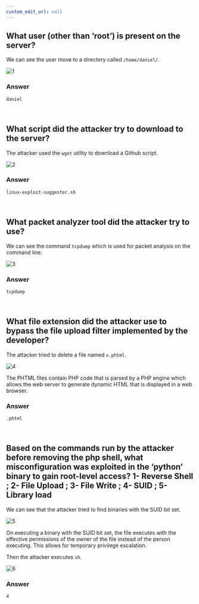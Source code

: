 ```yaml
---
custom_edit_url: null
---
```


## What user (other than ‘root’) is present on the server?
We can see the user move to a directory called `/home/daniel/`.

![1](https://github.com/Knign/Write-ups/assets/110326359/00f29ed8-d311-4368-a901-1edb63630ceb)

### Answer
```
daniel
```

&nbsp;

## What script did the attacker try to download to the server?
The attacker used the `wget` utility to download a Github script. 

![2](https://github.com/Knign/Write-ups/assets/110326359/1c912724-bb41-4e3f-b484-d4794770d217)

### Answer
```
linux-exploit-suggester.sh
```

&nbsp;

## What packet analyzer tool did the attacker try to use?
We can see the command `tcpdump` which is used for packet analysis on the command line.

![3](https://github.com/Knign/Write-ups/assets/110326359/9a3a0f68-e00d-4897-84b2-624eef3513d7)

### Answer
```
tcpdump
```

&nbsp;

## What file extension did the attacker use to bypass the file upload filter implemented by the developer?
The attacker tried to delete a file named `x.phtml`.

![4](https://github.com/Knign/Write-ups/assets/110326359/73a40386-280f-4003-9890-7c4d5cac8d85)

The PHTML files contain PHP code that is parsed by a PHP engine which allows the web server to generate dynamic HTML that is displayed in a web browser.
### Answer
```
.phtml
```

&nbsp;

## Based on the commands run by the attacker before removing the php shell, what misconfiguration was exploited in the ‘python’ binary to gain root-level access? 1- Reverse Shell ; 2- File Upload ; 3- File Write ; 4- SUID ; 5- Library load

We can see that the attacker tried to find binaries with the SUID bit set.

![5](https://github.com/Knign/Write-ups/assets/110326359/c75c5453-814b-47c3-888e-7a6a43df2581)

On executing a binary with the SUID bit set, the file executes with the effective permissions of the owner of the file instead of the person executing. This allows for temporary privilege escalation.

Then the attacker executes `sh`.

![6](https://github.com/Knign/Write-ups/assets/110326359/1eadcd52-21db-4424-96f4-7e425dec2093)

### Answer
```
4
```
